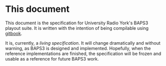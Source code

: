 # This document

This document is the specification for University Radio York's BAPS3 playout
suite.  It is written with the intention of being compilable using
[gitbook](https://github.com/GitbookIO/gitbook).

It is, currently, a _living specification_.  It will change dramatically and
without warning, as BAPS3 is designed and implemented.  Hopefully, when the
reference implementations are finished, the specification will be frozen and
usable as a reference for future BAPS3 work.
